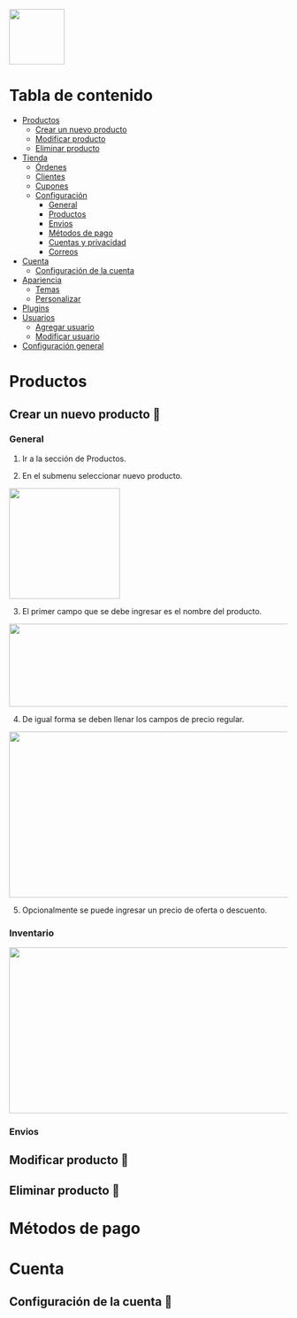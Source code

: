 <img src="https://tushopcr.ml/wp-content/uploads/2021/01/cropped-Logo-1.png" width="100" height="100">

# Tabla de contenido

- [Productos](#productos)
  - [Crear un nuevo producto](#nuevo_producto)
  - [Modificar producto](#modificar_producto)
  - [Eliminar producto](#eliminar_producto)
- [Tienda](#tienda)
  - [Órdenes](#ordenes)
  - [Clientes](#clientes)
  - [Cupones](#cupones)
  - [Configuración](#configuracion_tienda)
    - [General](#configuracion_general_tienda)
    - [Productos](#configuracion_productos_tienda)
    - [Envios](#configuracion_envios_tienda)
    - [Métodos de pago](#metodos_de_pago_tienda)
    - [Cuentas y privacidad](#configuracion_cuentas_tienda)
    - [Correos](#configuracion_correos_tienda)
- [Cuenta](#cuenta)
  - [Configuración de la cuenta](#configuracion_cuenta)
- [Apariencia](#apariencia)
  - [Temas](#temas)
  - [Personalizar](#personalizar)
- [Plugins](#plugins)
- [Usuarios](#usuarios)
  - [Agregar usuario](#agregar_usuario)
  - [Modificar usuario](#modificar_usuario)
- [Configuración general](#configuracion_general)

# Productos <a name = "productos"></a>
## Crear un nuevo producto 🛒 <a name = "nuevo_producto"></a>
### General
1. Ir a la sección de Productos.

2. En el submenu seleccionar nuevo producto.

<img src="https://raw.githubusercontent.com/tushopcr/tushopcr.github.io/main/Pictures/Products.png" width="200" height="200">

3. El primer campo que se debe ingresar es el nombre del producto.

<img src="https://raw.githubusercontent.com/tushopcr/tushopcr.github.io/main/Pictures/Product_Name.png" width="1000" height="150">

4. De igual forma se deben llenar los campos de precio regular.

<img src="https://raw.githubusercontent.com/tushopcr/tushopcr.github.io/main/Pictures/New_Product_General.png" width="600" height="300">

5. Opcionalmente se puede ingresar un precio de oferta o descuento.

### Inventario

<img src="https://raw.githubusercontent.com/tushopcr/tushopcr.github.io/main/Pictures/New_Product_Inventory.png" width="600" height="300">

### Envios


## Modificar producto 🛒 <a name = "modificar_producto"></a>

## Eliminar producto 🛒 <a name = "eliminar_producto"></a>

# Métodos de pago <a name = "metodos_de_pago"></a>

# Cuenta <a name = "cuenta"></a>
## Configuración de la cuenta 👤 <a name = "configuracion_cuenta"></a>
